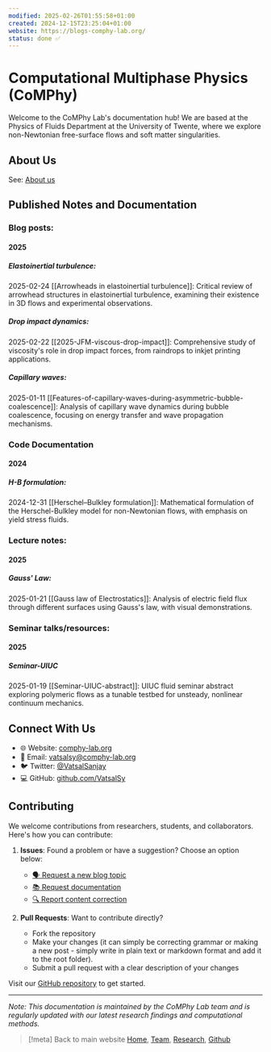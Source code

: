 ```yaml
---
modified: 2025-02-26T01:55:58+01:00
created: 2024-12-15T23:25:04+01:00
website: https://blogs-comphy-lab.org/
status: done ✅
---
```

# Computational Multiphase Physics <br> (CoMPhy)
Welcome to the CoMPhy Lab's documentation hub! We are based at the Physics of Fluids Department at the University of Twente, where we explore non-Newtonian free-surface flows and soft matter singularities.

## About Us

See: [About us](https://comphy-lab.org/about)

## Published Notes and Documentation

### Blog posts:
#### 2025
##### Elastoinertial turbulence:
2025-02-24 [[Arrowheads in elastoinertial turbulence]]: Critical review of arrowhead structures in elastoinertial turbulence, examining their existence in 3D flows and experimental observations.

##### Drop impact dynamics:
2025-02-22 [[2025-JFM-viscous-drop-impact]]: Comprehensive study of viscosity's role in drop impact forces, from raindrops to inkjet printing applications.

##### Capillary waves:  
2025-01-11 [[Features-of-capillary-waves-during-asymmetric-bubble-coalescence]]: Analysis of capillary wave dynamics during bubble coalescence, focusing on energy transfer and wave propagation mechanisms.

### Code Documentation
#### 2024
##### H-B formulation:
2024-12-31 [[Herschel–Bulkley formulation]]: Mathematical formulation of the Herschel-Bulkley model for non-Newtonian flows, with emphasis on yield stress fluids.

### Lecture notes:
#### 2025
##### Gauss' Law:
2025-01-21 [[Gauss law of Electrostatics]]: Analysis of electric field flux through different surfaces using Gauss's law, with visual demonstrations.

### Seminar talks/resources:
#### 2025
##### Seminar-UIUC
2025-01-19 [[Seminar-UIUC-abstract]]: UIUC fluid seminar abstract exploring polymeric flows as a tunable testbed for unsteady, nonlinear continuum mechanics.

## Connect With Us

- 🌐 Website: [comphy-lab.org](http://www.comphy-lab.org)
- 📧 Email:   [vatsalsy@comphy-lab.org](mailto:vatsalsy@comphy-lab.org)
- 🐦 Twitter: [@VatsalSanjay](https://twitter.com/VatsalSanjay)
- 💻 GitHub: [github.com/VatsalSy](https://github.com/VatsalSy)

## Contributing

We welcome contributions from researchers, students, and collaborators. Here's how you can contribute:

1. **Issues**: Found a problem or have a suggestion? Choose an option below:
   - [🗣️ Request a new blog topic](https://github.com/comphy-lab/CoMPhy-Lab-Blogs/issues/new?template=blog_topic_request.md&labels=blog-request,enhancement)
   - [📚 Request documentation](https://github.com/comphy-lab/CoMPhy-Lab-Blogs/issues/new?template=documentation_request.md&labels=documentation)
   - [🔍 Report content correction](https://github.com/comphy-lab/CoMPhy-Lab-Blogs/issues/new?template=content_correction.md&labels=correction)

2. **Pull Requests**: Want to contribute directly? 
   - Fork the repository
   - Make your changes (it can simply be correcting grammar or making a new post - simply write in plain text or markdown format and add it to the root folder).
   - Submit a pull request with a clear description of your changes

Visit our [GitHub repository](https://github.com/comphy-lab/CoMPhy-Lab-Blogs) to get started.

---
*Note: This documentation is maintained by the CoMPhy Lab team and is regularly updated with our latest research findings and computational methods.*

> [!meta] Back to main website
> [Home](https://comphy-lab.org/), [Team](https://comphy-lab.org/team), [Research](https://comphy-lab.org/research), [Github](https://github.com/comphy-lab)